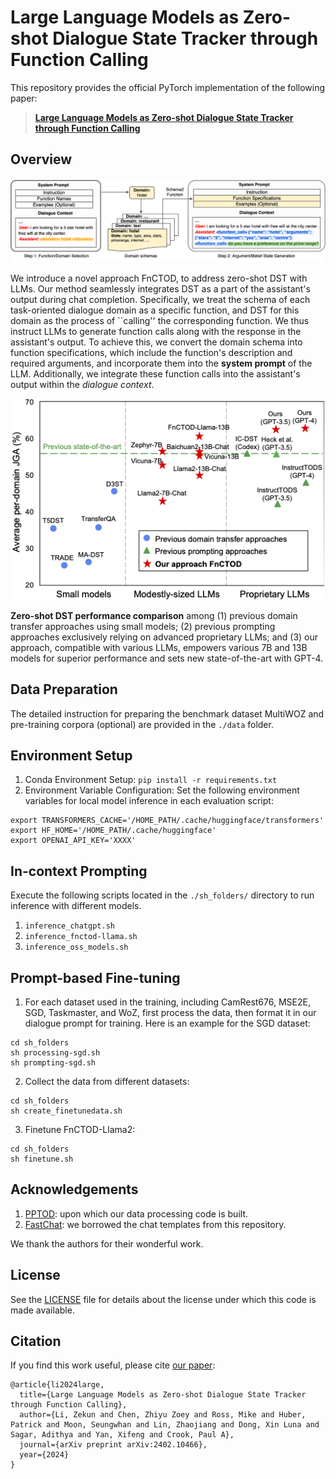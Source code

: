 # Large Language Models as Zero-shot Dialogue State Tracker through Function Calling
This repository provides the official PyTorch implementation of the following paper: 
> [**Large Language Models as Zero-shot Dialogue State Tracker through Function Calling**](https://arxiv.org/abs/2402.10466) <br>

## Overview
<p align="center"><img src="./pics/overview.png" alt="teaser" width="800px" /></p>

We introduce a novel approach FnCTOD, to address zero-shot DST with LLMs. Our method seamlessly integrates DST as a part of the assistant's output during chat completion. Specifically, we treat the schema of each task-oriented dialogue domain as a specific function, and DST for this domain as the process of ``calling'' the corresponding function. We thus instruct LLMs to generate function calls along with the response in the assistant's output. To achieve this, we convert the domain schema into function specifications, which include the function's description and required arguments, and incorporate them into the **system prompt** of the LLM. Additionally, we integrate these function calls into the assistant's output within the *dialogue context*.

<p align="center"><img src="./pics/crown-jewel2.png" alt="teaser" width="500px" /></p>

**Zero-shot DST performance comparison** among (1) previous domain transfer approaches using small models; (2) previous prompting approaches exclusively relying on advanced proprietary LLMs; and (3) our approach, compatible with various LLMs, empowers various 7B and 13B models for superior performance and sets new state-of-the-art with GPT-4.

## Data Preparation
The detailed instruction for preparing the benchmark dataset MultiWOZ and pre-training corpora (optional) are provided in the `./data` folder.

## Environment Setup
1. Conda Environment Setup: `pip install -r requirements.txt`
2. Environment Variable Configuration: Set the following environment variables for local model inference in each evaluation script:
```
export TRANSFORMERS_CACHE='/HOME_PATH/.cache/huggingface/transformers'
export HF_HOME='/HOME_PATH/.cache/huggingface'
export OPENAI_API_KEY='XXXX'
```

## In-context Prompting
Execute the following scripts located in the `./sh_folders/` directory to run inference with different models.
   1. `inference_chatgpt.sh`
   2. `inference_fnctod-llama.sh`
   3. `inference_oss_models.sh`

## Prompt-based Fine-tuning
1. For each dataset used in the training, including CamRest676, MSE2E, SGD, Taskmaster, and WoZ, first process the data, then format it in our dialogue prompt for training. Here is an example for the SGD dataset:
```
cd sh_folders
sh processing-sgd.sh
sh prompting-sgd.sh

```
2. Collect the data from different datasets: 
```
cd sh_folders
sh create_finetunedata.sh
```

3. Finetune FnCTOD-Llama2:
```
cd sh_folders
sh finetune.sh
```

## Acknowledgements
1. [PPTOD](https://github.com/awslabs/pptod): upon which our data processing code is built. 
2. [FastChat](https://github.com/lm-sys/FastChat): we borrowed the chat templates from this repository.

We thank the authors for their wonderful work.

## License
See the [LICENSE](./LICENSE) file for details about the license under which this code is made available.

## Citation
If you find this work useful, please cite [our paper](https://arxiv.org/abs/2402.10466):
```
@article{li2024large,
  title={Large Language Models as Zero-shot Dialogue State Tracker through Function Calling},
  author={Li, Zekun and Chen, Zhiyu Zoey and Ross, Mike and Huber, Patrick and Moon, Seungwhan and Lin, Zhaojiang and Dong, Xin Luna and Sagar, Adithya and Yan, Xifeng and Crook, Paul A},
  journal={arXiv preprint arXiv:2402.10466},
  year={2024}
}
```
